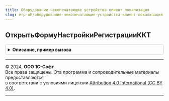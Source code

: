 ```yaml
---
title: Оборудование чекопечатающие устройства клиент локализация
slug: erp-uh/оборудование-чекопечатающие-устройства-клиент-локализация
---
```



## ОткрытьФормуНастройкиРегистрацииККТ
<details style="margin: 1em 0; padding: 0.5em; border: 1px solid #ccc; border-radius: 6px;">

<summary style="font-weight: bold; cursor: pointer;">Описание, пример вызова</summary>

```bsl

// Выполняет открытие формы настроек для регистрации ККТ
//
// Параметры:
//  ОповещениеПриЗавершении - ОписаниеОповещения
//  ПараметрыОткрытия - см. ОборудованиеЧекопечатающиеУстройстваКлиент.ПараметрыФормаНастройкиРегистрацииККТ.
Процедура ОткрытьФормуНастройкиРегистрацииККТ(ОповещениеПриЗавершении, ПараметрыОткрытия) Экспорт
```

Пример вызова
```bsl
ОборудованиеЧекопечатающиеУстройстваКлиентЛокализация.ОткрытьФормуНастройкиРегистрацииККТ(ОповещениеПриЗавершении, ПараметрыОткрытия) 
```
</details>

---

© 2024, **ООО 1С-Софт**  
Все права защищены. Эта программа и сопроводительные материалы предоставляются  
в соответствии с условиями лицензии [Attribution 4.0 International (CC BY 4.0)](https://creativecommons.org/licenses/by/4.0/legalcode).

---
